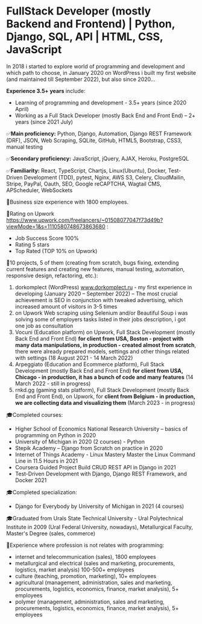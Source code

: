 # FullStack Developer (mostly Backend and Frontend) | Python, Django, SQL, API | HTML, CSS, JavaScript

In 2018 i started to explore world of programming and development and which path to choose, in January 2020 on WordPress i built my first website (and maintained till September 2022), but also since 2020…

**Experience 3.5+ years** include:
-	Learning of programming and development - 3.5+ years (since 2020 April)
-	Working as a Full Stack Developer (mostly Back End and Front End) – 2+ years (since 2021 July)

✅**Main proficiency:** Python, Django, Automation, Django REST Framework (DRF), JSON, Web Scraping, SQLite, GitHub, HTML5, Bootstrap, CSS3, manual testing

✅**Secondary proficiency:** JavaScript, jQuery, AJAX, Heroku, PostgreSQL

✅**Familiarity:** React, TypeScript, Chartjs, Linux(Ubuntu), Docker, Test-Driven Development (TDD), pytest, Nginx, AWS S3, Celery, CloudMailin, Stripe, PayPal, Oauth, SEO, Google reCAPTCHA, Wagtail CMS, APScheduler, WebSockets

💼Business size experience with 1800 employees.

🚀Rating on Upwork https://www.upwork.com/freelancers/~01508077047f73d49b?viewMode=1&s=1110580748673863680 :
- Job Success Score 100% 
- Rating 5 stars
- Top Rated (TOP 10% on Upwork)

🚀10 projects, 5 of them (creating from scratch, bugs fixing, extending current features and creating new features, manual testing, automation, responsive design, refactoring, etc.):
1. dorkomplect (WordPress) www.dorkomplect.ru - my first experience in developing (January 2020 – September 2022) – The most crucial achievement is SEO in conjunction with tweaked advertising, which increased amount of visitors in 3-5 times
2. on Upwork Web scraping using Selenium and/or Beautiful Soup i was solving some of employers tasks listed in their jobs description, i got one job as consultation
3. Vocuni (Education platform) on Upwork, Full Stack Development (mostly Back End and Front End) **for client from USA, Boston - project with many data manipulations, in production - created almost from scratch**, there were already prepared models, settings and other things related with settings (18 August 2021 - 14 March 2022)
4. Arpeggiato (Education and Ecommerce platform), Full Stack Development (mostly Back End and Front End) **for client from USA, Chicago - in production, it has a bunch of code and many features** (14 March 2022 - still in progress)
5. rnkd.gg (gaming stats platform), Full Stack Development (mostly Back End and Front End), on Upwork, for **client from Belgium - in production, we are collecting data and visualizing them** (March 2023 - in progress)

🎓Completed courses:
- Higher School of Economics National Research University – basics of programming on Python in 2020
- University of Michigan in 2020 (2 courses) - Python
- Stepik Academy – Django from Scratch on practice in 2020
- Internet of Things Academy - Linux Mastery Master the Linux Command Line in 11.5 Hours in 2021
- Coursera Guided Project Build CRUD REST API in Django in 2021
- Test-Driven Development with Django, Django REST Framework, and Docker 2021

🎓Completed specialization:
- Django for Everybody by University of Michigan in 2021 (4 courses)

🎓Graduated from Urals State Technical University - Ural Polytechnical Institute in 2009 (Ural Federal University, nowadays), Metallurgical Faculty, Master's Degree (sales, commerce)

💼Experience where profession is not relates with programming:
- internet and telecommunication (sales), 1800 employees
- metallurgical and electrical (sales and marketing, procurements, logistics, market analysis) 100-500+ employees
- culture (teaching, promotion, marketing), 10+ employees
- agricultural (management, administration, sales and marketing, procurements, logistics, economics, finance, market analysis), 5+ employees
- polymer (management, administration, sales and marketing, procurements, logistics, economics, finance, market analysis), 5+ employees
